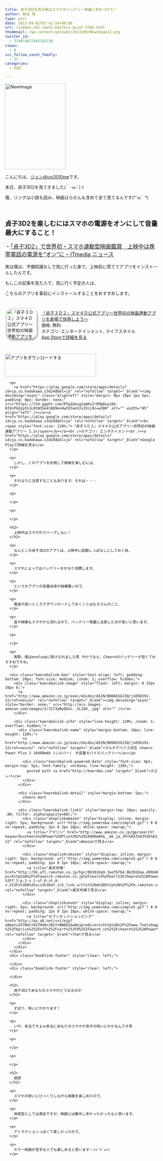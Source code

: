 ```yaml
---
title: 貞子3D2を見る時はスマホのバッテリー残量に気をつけろ！
author: 魚住 惇
type: post
date: 2013-09-01T07:42:54+00:00
url: /sadako-3ds-smafo-battery-quiet-5304.html
thumbnail: /wp-content/uploads/2013/09/NewImage21.png
twitter_id:
  - 374074877482782720
views:
  - 8
scc_follow_count_feedly:
  - 37
categories:
  - 日記

---
```

<img decoding="async" loading="lazy" title="NewImage.png" src="/wp-content/uploads/2013/09/NewImage2.png" alt="NewImage" width="200" height="283" border="0" />

<!--more-->

こんにちは、[ジュン@jun3010me][1]です。

本日、貞子3D2を見てきました(｀･ω･´)ゞ

僕、リングは小説も読み、映画はらせんも含めて全て見てるんです(\*´ω｀\*)

 

## 貞子3D2を楽しむにはスマホの電源をオンにして音量最大にすること！

<p style="font-size: 18px;">
  ・<a href="http://www.itmedia.co.jp/news/articles/1308/15/news066.html" target="_blank">「貞子3D2」で世界初・スマホ連動型映画鑑賞　上映中は携帯電話の電源を“オン”に &#8211; ITmedia ニュース</a>
</p>

実は僕は、予備知識なしで見に行った身で、上映前に慌ててアプリをインストールしたんです。

もしこの記事を見た人で、見に行く予定の人は、

こちらのアプリを事前にインストールすることをおすすめします。

 

<div class="appHtmlFrame">
  <span class="appIcon"><a href="http://click.linksynergy.com/fs-bin/stat?id=X4b77EM*hqg&offerid=94348&type=3&subid=0&tmpid=2192&RD_PARM1=https%253A%252F%252Fitunes.apple.com%252Fjp%252Fapp%252Fzhen-zi3d2-suma4d-gong-shiapuri%252Fid670233626%253Fmt%253D8%2526uo%253D4%2526partnerId%253D30" rel="nofollow" target="_blank"><img decoding="async" loading="lazy" class="appIconImg" style="border-radius: 20px 20px 20px 20px; -moz-border-radius: 20px 20px 20px 20px; -webkit-border-radius: 20px 20px 20px 20px; box-shadow: 1px 4px 6px 1px #999999; -moz-box-shadow: 1px 4px 6px 1px #999999; -webkit-box-shadow: 1px 4px 6px 1px #999999; margin: -5px 15px 1px 5px; float: left;" src="http://a7.phobos.apple.com/us/r1000/043/Purple4/v4/3c/f9/0e/3cf90e3f-b25e-a307-9c2b-07b2b3b91862/mzl.ggilcyuw.100x100-75.png" alt="『貞子３Ｄ２』スマ４Ｄ公式アプリ～世界初の映画連動アプリを劇場で体感しよう～" width="100" height="100" /></a></span><span class="appTitle"><a href="http://click.linksynergy.com/fs-bin/stat?id=X4b77EM*hqg&offerid=94348&type=3&subid=0&tmpid=2192&RD_PARM1=https%253A%252F%252Fitunes.apple.com%252Fjp%252Fapp%252Fzhen-zi3d2-suma4d-gong-shiapuri%252Fid670233626%253Fmt%253D8%2526uo%253D4%2526partnerId%253D30" rel="nofollow" target="_blank"> 『貞子３Ｄ２』スマ４Ｄ公式アプリ～世界初の映画連動アプリを劇場で体感しよう～</a></span><br /><span class="appPrice">価格: 無料</span><br /><span class="appCat">カテゴリ: エンターテインメント, ライフスタイル</span><br /><span class="appLink"><a href="http://click.linksynergy.com/fs-bin/stat?id=X4b77EM*hqg&offerid=94348&type=3&subid=0&tmpid=2192&RD_PARM1=https%253A%252F%252Fitunes.apple.com%252Fjp%252Fapp%252Fzhen-zi3d2-suma4d-gong-shiapuri%252Fid670233626%253Fmt%253D8%2526uo%253D4%2526partnerId%253D30" rel="nofollow" target="_blank">App Storeで詳細を見る</a></span></p> 
  
  <div class="appDownloadButton">
    <p>
       
    </p>
    <p>
      <a href="http://click.linksynergy.com/fs-bin/stat?id=X4b77EM*hqg&offerid=94348&type=3&subid=0&tmpid=2192&RD_PARM1=https%253A%252F%252Fitunes.apple.com%252Fjp%252Fapp%252Fzhen-zi3d2-suma4d-gong-shiapuri%252Fid670233626%253Fmt%253D8%2526uo%253D4%2526partnerId%253D30" rel="nofollow" target="_blank"><img decoding="async" loading="lazy" src="http://uozumi.ddo.jp/images/appcheck.gif" alt="アプリをダウンロードする" width="300" height="75" /></a></div> </div> 
      
      <p>
        <a href="https://play.google.com/store/apps/details?id=jp.co.kadokawa.s3d24d&hl=ja" rel="nofollow" target="_blank"><img decoding="async" class="alignleft" style="margin: 0px 10px 1px 5px; padding: 0px; border: none;" src="https://lh4.ggpht.com/RTgduksgIamKs2rEMpBspJAS-RfdsPGdzpYn1L0CW3he4lB09evHwCU3aeV2vZXcL9c=w300" alt="" width="85" align="left" /></a><a href="https://play.google.com/store/apps/details?id=jp.co.kadokawa.s3d24d&hl=ja" rel="nofollow" target="_blank"><b><span style="font-size: 120%;">『貞子３Ｄ２』スマ４Ｄ公式アプリ～世界初の映画連動アプリ～ 1.1</span></b></a><br />カテゴリ: エンタテイメント<br /><a href="https://play.google.com/store/apps/details?id=jp.co.kadokawa.s3d24d&hl=ja" rel="nofollow" target="_blank">Google Playで詳細を見る</a>
      </p>
      
      <p>
        しかし、このアプリを利用して映画を楽しむには、
      </p>
      
      <p>
        それなりに注意することもあります。それは・・・
      </p>
      
      <p>
         
      </p>
      
      <p>
         
      </p>
      
      <h2>
        上映中はスマホがスリープしない！
      </h2>
      
      <p>
        なんとこの貞子3D2のアプリは、上映中に起動しっぱなしにしておく為、
      </p>
      
      <p>
        スマホによってはバッテリーをかなり消費します。
      </p>
      
      <p>
        というかアプリの容量自体が結構重いので、
      </p>
      
      <p>
        電波の良いところでダウンロードしておくことはもちろんのこと、
      </p>
      
      <p>
        音や映像もスマホから流れるので、バッテリー残量に注意した方が良いと思います。
      </p>
      
      <p>
         
      </p>
      
      <p>
        実際、僕はeneloopに助けられました笑 今かうなら、Cheeroのバッテリーが安くておすすめですね。
      </p>
      
      <div class="kaerebalink-box" style="text-align: left; padding-bottom: 20px; font-size: medium; /zoom: 1; overflow: hidden;">
        <div class="kaerebalink-image" style="float: left; margin: 0 15px 10px 0;">
          <a href="http://www.amazon.co.jp/exec/obidos/ASIN/B00ASSGJ3Q/jn050191-22/ref=nosim/" rel="nofollow" target="_blank"><img decoding="async" style="border: none;" src="http://ecx.images-amazon.com/images/I/3173aByQOvL._SL160_.jpg" alt="" /></a>
        </div>
        
        <div class="kaerebalink-info" style="line-height: 120%; /zoom: 1; overflow: hidden;">
          <div class="kaerebalink-name" style="margin-bottom: 10px; line-height: 120%;">
            <a href="http://www.amazon.co.jp/exec/obidos/ASIN/B00ASSGJ3Q/jn050191-22/ref=nosim/" rel="nofollow" target="_blank">マルチデバイス対応 cheero Power Plus 2 10400mAh (シルバー)　大容量モバイルバッテリー</a></p> 
            
            <div class="kaerebalink-powered-date" style="font-size: 8pt; margin-top: 5px; font-family: verdana; line-height: 120%;">
              posted with <a href="http://kaereba.com" target="_blank">カエレバ</a>
            </div>
          </div>
          
          <div class="kaerebalink-detail" style="margin-bottom: 5px;">
            cheero mart
          </div>
          
          <div class="kaerebalink-link1" style="margin-top: 10px; opacity: .80; filter: alpha(opacity=80);">
            <div class="shoplinkamazon" style="display: inline; margin-right: 5px; background: url('http://img.yomereba.com/simple5.gif') 0 0 no-repeat; padding: 2px 0 2px 18px; white-space: nowrap;">
              <a title="アマゾン" href="http://www.amazon.co.jp/gp/search?keywords=cheero%20Power%20Plus%202%2010400mAh&__mk_ja_JP=%83J%83%5E%83J%83i&tag=jn050191-22" rel="nofollow" target="_blank">Amazonで見る</a>
            </div>
            
            <div class="shoplinkrakuten" style="display: inline; margin-right: 5px; background: url('http://img.yomereba.com/simple5.gif') 0 0 no-repeat; padding: 2px 0 2px 18px; white-space: nowrap;">
              <a title="楽天市場" href="http://hb.afl.rakuten.co.jp/hgc/0b392da9.3aef67b4.0b392daa.d09d4b3c/?pc=http%3A%2F%2Fsearch.rakuten.co.jp%2Fsearch%2Fmall%2Fcheero%2520Power%2520Plus%25202%252010400mAh%2F-%2Ff.1-p.1-s.1-sf.0-st.A-v.2%3Fx%3D0%26scid%3Daf_ich_link_urltxt%26m%3Dhttp%3A%2F%2Fm.rakuten.co.jp%2F" rel="nofollow" target="_blank">楽天市場で見る</a>
            </div>
            
            <div class="shoplinkseven" style="display: inline; margin-right: 5px; background: url('http://img.yomereba.com/simple5.gif') 0 0 no-repeat; padding: 2px 0 2px 18px; white-space: nowrap;">
              <a title="セブンネットショッピング" href="http://px.a8.net/svt/ejp?a8mat=25TN41+4Z7HV6+2N1Y+BW8O2&a8ejpredirect=http%3A%2F%2Fwww.7netshopping.jp%2Frelay%2Faffiliate%2FAnotherCompanyEntrance%2F%3FA8_PID%3Ds00000012319001%26VIEW_URL%3Dhttp%253A%252F%252Fwww.7netshopping.jp%252Fall%252Fsearch_result%252F-%252Fbprice%252Foff%252Fsort%252F0%252Fkword_in%252Fcheero%252520Power%252520Plus%2525202%25252010400mAh%252FallGoods%252Fon%252Fsubmit.x%252F30%252Fdisp_result%252F1%252Fsubmit.y%252F9%252Fprvlg%252Foff%252Fnobuy%252Fon%252FsetProduct%252Foff%252Foop%252Fon%252Fctgy%252Fall%252FfromKeywordSearch%252Ftrue" rel="nofollow" target="_blank">7netで見る</a>
            </div>
          </div>
        </div>
      </div>
      <div class="booklink-footer" style="clear: left;">
         
      </div>
      <div class="booklink-footer" style="clear: left;">
         
      </div>
      
      <h2>
        貞子3D2であなたのスマホがどうなるのか
      </h2>
      
      <p>
        ずばり、呪いにかかります！
      </p>
      
      <p>
        いや、本当ですよｗ本当にあなたのスマホが貞子の呪いにかかるんです笑
      </p>
      
      <p>
         
      </p>
      
      <p>
         
      </p>
      
      <h2>
        感想
      </h2>
      
      <p>
        スマホの呪いにびっくりしながら映画を楽しめたので、
      </p>
      
      <p>
        体感型としては満足ですが、映画には集中し辛かったかったなと思います。
      </p>
      
      <p>
        アトラクションっぽくて楽しかったので、
      </p>
      
      <p>
        ホラー映画が苦手な人でも楽しめると思いますヽ(=´▽`=)ﾉ
      </p>

 [1]: https://twitter.com/jun3010me